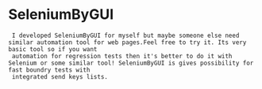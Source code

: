 # SeleniumByGUI
     I developed SeleniumByGUI for myself but maybe someone else need similar automation tool for web pages.Feel free to try it. Its very basic tool so if you want 
     automation for regression tests then it's better to do it with Selenium or some similar tool! SeleniumByGUI is gives possibility for fast boundry tests with 
     integrated send keys lists.
